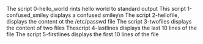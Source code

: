 The script 0-hello_world rints hello world to standard output
This script 1-confused_smiley displays a confused smiley\n
The script 2-hellofile, displays the content ot the /etc/passwd file
The script 3-twofiles displays the content of two files
Thescript 4-lastlines displays the last 10 lines of the file
The script 5-firstlines displays the first 10 lines of the file
